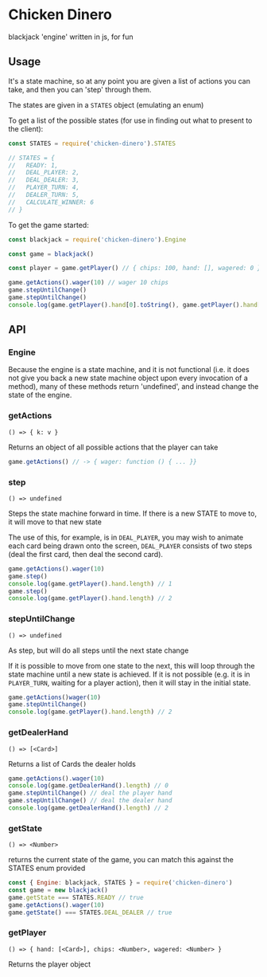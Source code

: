 # Chicken Dinero

blackjack 'engine' written in js, for fun

## Usage

It's a state machine, so at any point you are given a list of actions you can take, and then you can 'step' through them.

The states are given in a `STATES` object (emulating an enum)

To get a list of the possible states (for use in finding out what to present to the client):
```javascript
const STATES = require('chicken-dinero').STATES 

// STATES = {
//   READY: 1,
//   DEAL_PLAYER: 2,
//   DEAL_DEALER: 3,
//   PLAYER_TURN: 4,
//   DEALER_TURN: 5,
//   CALCULATE_WINNER: 6
// }
```

To get the game started:
```javascript
const blackjack = require('chicken-dinero').Engine

const game = blackjack()

const player = game.getPlayer() // { chips: 100, hand: [], wagered: 0 }

game.getActions().wager(10) // wager 10 chips
game.stepUntilChange()
game.stepUntilChange()
console.log(game.getPlayer().hand[0].toString(), game.getPlayer().hand[1].toString()) // e.g 'AS', '6H' 

```

## API

### Engine

Because the engine is a state machine, and it is not functional (i.e. it does not give you back a new state machine object upon every invocation of a method), many of these methods return 'undefined', and instead change the state of the engine.

### getActions
`() => { k: v }`

Returns an object of all possible actions that the player can take

```javascript
game.getActions() // -> { wager: function () { ... }}
```

### step
`() => undefined`

Steps the state machine forward in time. If there is a new STATE to move to, it will move to that new state

The use of this, for example, is in `DEAL_PLAYER`, you may wish to animate each card being drawn onto the screen, `DEAL_PLAYER` consists of two steps (deal the first card, then deal the second card).

```javascript
game.getActions().wager(10)
game.step()
console.log(game.getPlayer().hand.length) // 1
game.step()
console.log(game.getPlayer().hand.length) // 2
```

### stepUntilChange
`() => undefined`

As step, but will do all steps until the next state change

If it is possible to move from one state to the next, this will loop through the state machine until a new state is achieved. If it is not possible (e.g. it is in `PLAYER_TURN`, waiting for a player action), then it will stay in the initial state.

```javascript
game.getActions()wager(10)
game.stepUntilChange()
console.log(game.getPlayer().hand.length) // 2
```

### getDealerHand
`() => [<Card>]`

Returns a list of Cards the dealer holds

```javascript
game.getActions().wager(10)
console.log(game.getDealerHand().length) // 0
game.stepUntilChange() // deal the player hand
game.stepUntilChange() // deal the dealer hand
console.log(game.getDealerHand().length) // 2
```

### getState
`() => <Number>`

returns the current state of the game, you can match this against the STATES enum provided

```javascript
const { Engine: blackjack, STATES } = require('chicken-dinero')
const game = new blackjack()
game.getState === STATES.READY // true
game.getActions().wager(10)
game.getState() === STATES.DEAL_DEALER // true
```

### getPlayer
`() => { hand: [<Card>], chips: <Number>, wagered: <Number> }`

Returns the player object